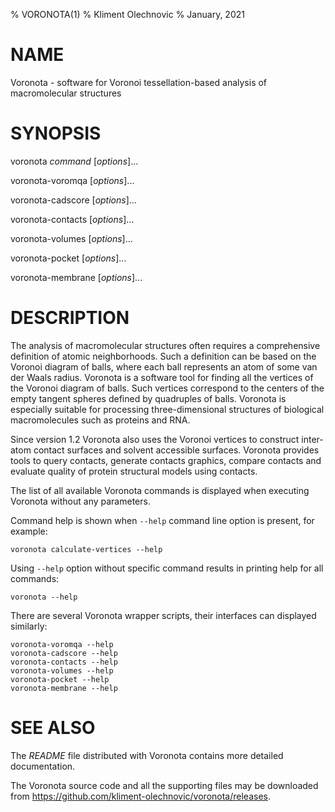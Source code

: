 % VORONOTA(1)
% Kliment Olechnovic
% January, 2021

# NAME

Voronota - software for Voronoi tessellation-based analysis of macromolecular structures

# SYNOPSIS

voronota *command* [*options*]...

voronota-voromqa [*options*]...

voronota-cadscore [*options*]...

voronota-contacts [*options*]...

voronota-volumes [*options*]...

voronota-pocket [*options*]...

voronota-membrane [*options*]...

# DESCRIPTION

The analysis of macromolecular structures often requires
a comprehensive definition of atomic neighborhoods.
Such a definition can be based on the Voronoi diagram of balls,
where each ball represents an atom of some van der Waals radius.
Voronota is a software tool for finding all the vertices
of the Voronoi diagram of balls. Such vertices correspond to
the centers of the empty tangent spheres defined by quadruples of balls.
Voronota is especially suitable for processing three-dimensional
structures of biological macromolecules such as proteins and RNA.

Since version 1.2 Voronota also uses the Voronoi vertices to construct
inter-atom contact surfaces and solvent accessible surfaces.
Voronota provides tools to query contacts, generate contacts graphics,
compare contacts and evaluate quality of protein structural models using contacts.

The list of all available Voronota commands is displayed when executing Voronota without any parameters.

Command help is shown when `--help` command line option is present, for example:

    voronota calculate-vertices --help

Using `--help` option without specific command results in printing help for all commands:

    voronota --help

There are several Voronota wrapper scripts, their interfaces can displayed similarly:

    voronota-voromqa --help
    voronota-cadscore --help
    voronota-contacts --help
    voronota-volumes --help
    voronota-pocket --help
    voronota-membrane --help

# SEE ALSO

The *README* file distributed with Voronota contains more detailed documentation.

The Voronota source code and all the supporting files may be downloaded from
<https://github.com/kliment-olechnovic/voronota/releases>.


